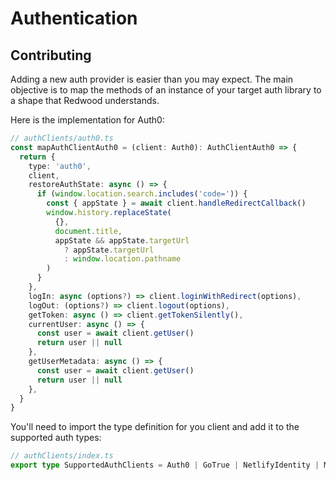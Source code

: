 # Authentication

## Contributing

Adding a new auth provider is easier than you may expect. The main objective is to map the methods of an instance of your target auth library to a shape that Redwood understands.

Here is the implementation for Auth0:

```ts
// authClients/auth0.ts
const mapAuthClientAuth0 = (client: Auth0): AuthClientAuth0 => {
  return {
    type: 'auth0',
    client,
    restoreAuthState: async () => {
      if (window.location.search.includes('code=')) {
        const { appState } = await client.handleRedirectCallback()
        window.history.replaceState(
          {},
          document.title,
          appState && appState.targetUrl
            ? appState.targetUrl
            : window.location.pathname
        )
      }
    },
    logIn: async (options?) => client.loginWithRedirect(options),
    logOut: (options?) => client.logout(options),
    getToken: async () => client.getTokenSilently(),
    currentUser: async () => {
      const user = await client.getUser()
      return user || null
    },
    getUserMetadata: async () => {
      const user = await client.getUser()
      return user || null
    },
  }
}
```

You'll need to import the type definition for you client and add it to the supported auth types:

```ts
// authClients/index.ts
export type SupportedAuthClients = Auth0 | GoTrue | NetlifyIdentity | MagicLink
```

